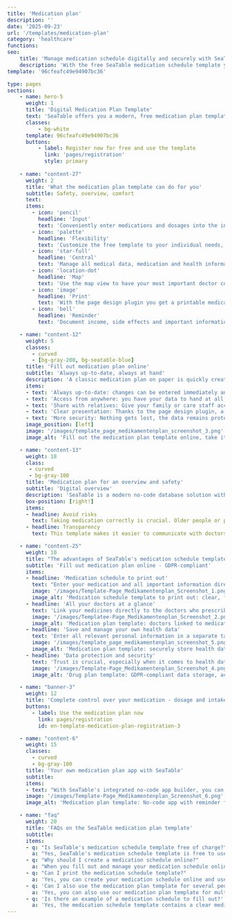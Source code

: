 ```yaml
---
title: 'Medication plan'
description: ''
date: '2025-09-23'
url: '/templates/medication-plan'
category: 'healthcare'
functions:
seo:
    title: 'Manage medication schedule digitally and securely with SeaTable'
    description: 'With the free SeaTable medication schedule template you get an overview, share data securely - including print version.'
template: '96cfeafc49e94907bc36'

type: pages
sections:
    - name: hero-5
      weight: 1
      title: 'Digital Medication Plan Template'
      text: 'SeaTable offers you a modern, free medication plan template for the digital management of medication, doctors, health data and documents. Clear structure, full security and transparency - GDPR-compliant and free of charge.'
      classes:
          - bg-white
      template: 96cfeafc49e94907bc36
      buttons:
          - label: Register now for free and use the template
            link: 'pages/registration'
            style: primary
    
    - name: "content-27"
      weight: 2
      title: 'What the medication plan template can do for you'
      subtitle: Safety, overview, comfort
      text: 
      items:
        - icon: 'pencil'
          headline: 'Input'
          text: 'Conveniently enter medications and dosages into the intuitive template - errors are minimized.'
        - icon: 'palette'
          headline: 'Flexibility'
          text: 'Customize the free template to your individual needs, treatments and documentation requirements at any time - without any effort.'
        - icon: 'star-full'
          headline: 'Central'
          text: 'Manage all medical data, medication and health information centrally and securely - always have a complete overview.'
        - icon: 'location-dot'
          headline: 'Map'
          text: 'Use the map view to have your most important doctor contacts and consultation times at a glance - including location.' 
        - icon: 'image'
          headline: 'Print'
          text: 'With the page design plugin you get a printable medication plan - ideal for practice, emergency and travel.'
        - icon: 'bell'
          headline: 'Reminder'
          text: 'Document income, side effects and important information - integrated reminders provide more security.' 

    - name: "content-12"
      weight: 5
      classes:
        - curved
        - [bg-gray-200, bg-seatable-blue]
      title: 'Fill out medication plan online'
      subtitle: 'Always up-to-date, always at hand'
      description: 'A classic medication plan on paper is quickly created - and quickly outdated. If you create your medication plan online, you benefit from many advantages that make your everyday life easier.'
      items:
      - text: 'Always up-to-date: changes can be entered immediately and are available the next second.'
      - text: 'Access from anywhere: you have your data to hand at all times via online access'
      - text: 'Share with relatives: Give your family or care staff access'
      - text: 'Clear presentation: Thanks to the page design plugin, a Mediplan can be printed out.'
      - text: 'More security: Nothing gets lost, the data remains protected and traceable.'
      image_position: [left]
      image: '/images/template_page_medikamentenplan_screenshot_3.png'
      image_alt: 'Fill out the medication plan template online, take it with you on the go, keep it up to date and manage it securely.'

    - name: "content-13"
      weight: 18
      class:
       - curved
       - bg-gray-100
      title: 'Medication plan for an overview and safety'
      subtitle: 'Digital overview'
      description: 'SeaTable is a modern no-code database solution with App Builder and offers all the functions that an electronic medication plan needs. You can easily keep an overview and record side effects to discuss them with your doctor.'
      box-position: [right!]
      items:
      - headline: Avoid risks
        text: Taking medication correctly is crucial. Older people or people with several pre-existing conditions in particular benefit from a plan that not only documents the preparations, but also the exact dosages and times they are taken.
      - headline: Transparency
        text: This template makes it easier to communicate with doctors and pharmacies. Having your data structured and up-to-date saves time and avoids misunderstandings. An up-to-date medication plan template can also be crucial in an emergency.

    - name: "content-25"
      weight: 10
      title: "The advantages of SeaTable's medication schedule template"
      subtitle: 'Fill out medication plan online - GDPR-compliant'
      items:
      - headline: 'Medication schedule to print out'
        text: "Enter your medication and all important information directly into the template. SeaTable's medication schedule to fill out is clearly structured and intuitively designed. A clear print version is automatically created from the data entered, which you can export and print out if required."
        image: '/images/Template-Page_Medikamentenplan_Screenshot_1.png'
        image_alt: 'Medication schedule template to print out: clear, fillable, usable for doctor visits and emergencies'
      - headline: 'All your doctors at a glance'
        text: 'Link your medicines directly to the doctors who prescribed them. This gives you an overview and allows you to ask specific questions. You can also save the contact details of your doctors and visualize their locations using the map plugin.'
        image: '/images/Templatee-Page_Medikamentenplan_Screenshot_2.png'
        image_alt: 'Medication plan template: doctors linked to medication, contact details and locations at a glance'
      - headline: 'Save and manage your own health data'
        text: 'Enter all relevant personal information in a separate table. Store height and weight for dosage calculation, allergies, previous illnesses, important documents or pictures centrally. This means you always have your health data structured and ready to hand.'
        image: '/images/template_page_medikamentenplan_screenshot_5.png'
        image_alt: 'Medication plan template: securely store health data, allergies, height and weight'
      - headline: 'Data protection and security'
        text: 'Trust is crucial, especially when it comes to health data. SeaTable attaches great importance to data protection and security. Your data is stored exclusively on servers in Germany and is subject to the strict requirements of the GDPR. You retain full control at all times.'
        image: '/images/Template-Page_Medikamentenplan_Screenshot_4.png'
        image_alt: 'Drug plan template: GDPR-compliant data storage, access control, German servers.'

    - name: "banner-3"
      weight: 12
      title: 'Complete control over your medication - dosage and intake always in view'
      buttons:
        - label: Use the medication plan now
          link: pages/registration
          id: en-template-medication-plan-registration-3

    - name: "content-6"
      weight: 15
      classes:
        - curved
        - bg-gray-100
      title: 'Your own medication plan app with SeaTable'
      subtitle:
      items:
      - text: "With SeaTable's integrated no-code app builder, you can create your own personal health app in just a few steps. In addition to medications and doctor contacts, you can also record side effects or additional data such as blood pressure values to discuss them at your next treatment appointment. The integrated reminder function provides additional security."
      image: '/images/Template-Page_Medikamentenplan_Screenshot_6.png'
      image_alt: 'Medication plan template: No-code app with reminder function, doctor contacts, measured values, notes.'

    - name: "faq"
      weight: 20
      title: 'FAQs on the SeaTable medication plan template'
      subtitle:
      items:
      - q: "Is SeaTable's medication schedule template free of charge?"
        a: "Yes, SeaTable's medication schedule template is free to use. You only need a SeaTable account to customize the medication schedule template for free and use all the features."
      - q: "Why should I create a medication schedule online?"
        a: "When you fill out and manage your medication schedule online, you have access to the current status at any time and from anywhere and can easily share information with doctors or therapists. With our medication schedule template, your medication remains safe and transparent. Thanks to the page design plugin integrated into our medication schedule template, you can also print out your medication schedule if required."
      - q: "Can I print the medication schedule template?"
        a: 'Yes, you can create your medication schedule online and use the page design plugin to automatically generate a clear medication schedule for printing.'
      - q: 'Can I also use the medication plan template for several people?'
        a: 'Yes, you can also use our medication plan template for multiple plans. With SeaTable you can create a medication plan for up to five users free of charge.'
      - q: 'Is there an example of a medication schedule to fill out?'
        a: 'Yes, the medication schedule template contains a clear medication schedule example that you can use as a guide. You can use and customize our medication schedule template free of charge - to suit your personal medication.'
---
```

